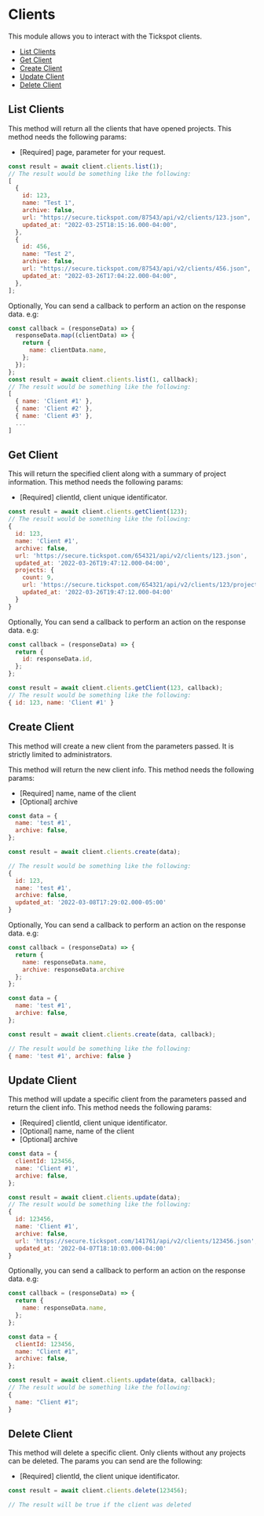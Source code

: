 # Clients

This module allows you to interact with the Tickspot clients.

- [List Clients](#list-clients)
- [Get Client](#get-client)
- [Create Client](#create-client)
- [Update Client](#update-client)
- [Delete Client](#delete-client)

## List Clients

This method will return all the clients that have opened projects. This method needs the following params:

- [Required] page, parameter for your request.

```javascript
const result = await client.clients.list(1);
// The result would be something like the following:
[
  {
    id: 123,
    name: "Test 1",
    archive: false,
    url: "https://secure.tickspot.com/87543/api/v2/clients/123.json",
    updated_at: "2022-03-25T18:15:16.000-04:00",
  },
  {
    id: 456,
    name: "Test 2",
    archive: false,
    url: "https://secure.tickspot.com/87543/api/v2/clients/456.json",
    updated_at: "2022-03-26T17:04:22.000-04:00",
  },
];
```

Optionally, You can send a callback to perform an action on the response data. e.g:

```javascript
const callback = (responseData) => {
  responseData.map((clientData) => {
    return {
      name: clientData.name,
    };
  });
};
const result = await client.clients.list(1, callback);
// The result would be something like the following:
[
  { name: 'Client #1' },
  { name: 'Client #2' },
  { name: 'Client #3' },
  ...
]
```

## Get Client

This will return the specified client along with a summary of project information. This method needs the following params:

- [Required] clientId, client unique identificator.

```javascript
const result = await client.clients.getClient(123);
// The result would be something like the following:
{
  id: 123,
  name: 'Client #1',
  archive: false,
  url: 'https://secure.tickspot.com/654321/api/v2/clients/123.json',
  updated_at: '2022-03-26T19:47:12.000-04:00',
  projects: {
    count: 9,
    url: 'https://secure.tickspot.com/654321/api/v2/clients/123/projects.json',
    updated_at: '2022-03-26T19:47:12.000-04:00'
  }
}
```

Optionally, You can send a callback to perform an action on the response data. e.g:

```javascript
const callback = (responseData) => {
  return {
    id: responseData.id,
  };
};

const result = await client.clients.getClient(123, callback);
// The result would be something like the following:
{ id: 123, name: 'Client #1' }
```

## Create Client

This method will create a new client from the parameters passed. It is strictly limited to administrators.

This method will return the new client info. This method needs the following params:

- [Required] name, name of the client
- [Optional] archive

```javascript
const data = {
  name: 'test #1',
  archive: false,
};

const result = await client.clients.create(data);

// The result would be something like the following:
{
  id: 123,
  name: 'test #1',
  archive: false,
  updated_at: '2022-03-08T17:29:02.000-05:00'
}
```

Optionally, You can send a callback to perform an action on the response data. e.g:

```javascript
const callback = (responseData) => {
  return {
    name: responseData.name,
    archive: responseData.archive
  };
};

const data = {
  name: 'test #1',
  archive: false,
};

const result = await client.clients.create(data, callback);

// The result would be something like the following:
{ name: 'test #1', archive: false }
```

## Update Client

This method will update a specific client from the parameters passed and return the client info. This method needs the following params:

- [Required] clientId, client unique identificator.
- [Optional] name, name of the client
- [Optional] archive

```javascript
const data = {
  clientId: 123456,
  name: 'Client #1',
  archive: false,
};

const result = await client.clients.update(data);
// The result would be something like the following:
{
  id: 123456,
  name: 'Client #1',
  archive: false,
  url: 'https://secure.tickspot.com/141761/api/v2/clients/123456.json',
  updated_at: '2022-04-07T18:10:03.000-04:00'
}
```

Optionally, you can send a callback to perform an action on the response data. e.g:

```javascript
const callback = (responseData) => {
  return {
    name: responseData.name,
  };
};

const data = {
  clientId: 123456,
  name: "Client #1",
  archive: false,
};

const result = await client.clients.update(data, callback);
// The result would be something like the following:
{
  name: "Client #1";
}
```

## Delete Client

This method will delete a specific client. Only clients without any projects can be deleted. The params you can send are the following:

- [Required] clientId, the client unique identificator.

```javascript
const result = await client.clients.delete(123456);

// The result will be true if the client was deleted
```
